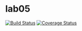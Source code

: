 # lab05
[![Build Status](https://www.travis-ci.com/razuwaikin/lab05.svg?branch=master)](https://www.travis-ci.com/razuwaikin/lab05)
[![Coverage Status](https://coveralls.io/repos/github/razuwaikin/lab05/badge.svg)](https://coveralls.io/github/razuwaikin/lab05)
